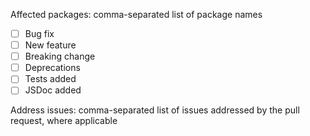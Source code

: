 <!-- Please fill the following form (check what's relevant) -->

Affected packages: comma-separated list of package names

- [ ] Bug fix
- [ ] New feature
- [ ] Breaking change
- [ ] Deprecations
- [ ] Tests added
- [ ] JSDoc added

Address issues: comma-separated list of issues addressed by the pull request, where applicable

<!-- Describe your changes below in detail. -->
